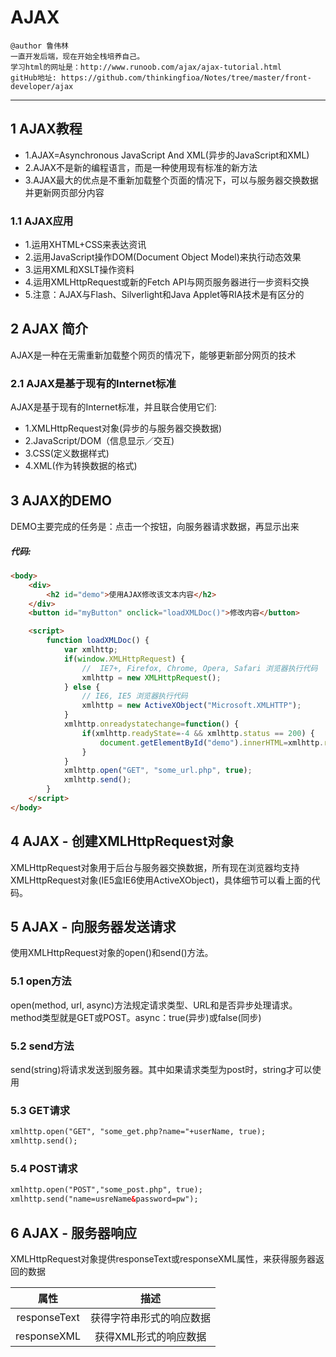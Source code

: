 # AJAX
```
@author 鲁伟林
一直开发后端，现在开始全栈培养自己。
学习html的网址是：http://www.runoob.com/ajax/ajax-tutorial.html
gitHub地址: https://github.com/thinkingfioa/Notes/tree/master/front-developer/ajax
```
---

## 1 AJAX教程
- 1.AJAX=Asynchronous JavaScript And XML(异步的JavaScript和XML)
- 2.AJAX不是新的编程语言，而是一种使用现有标准的新方法
- 3.AJAX最大的优点是不重新加载整个页面的情况下，可以与服务器交换数据并更新网页部分内容

### 1.1 AJAX应用
- 1.运用XHTML+CSS来表达资讯
- 2.运用JavaScript操作DOM(Document Object Model)来执行动态效果
- 3.运用XML和XSLT操作资料
- 4.运用XMLHttpRequest或新的Fetch API与网页服务器进行一步资料交换
- 5.注意：AJAX与Flash、Silverlight和Java Applet等RIA技术是有区分的

## 2 AJAX 简介
AJAX是一种在无需重新加载整个网页的情况下，能够更新部分网页的技术

### 2.1 AJAX是基于现有的Internet标准
AJAX是基于现有的Internet标准，并且联合使用它们:

- 1.XMLHttpRequest对象(异步的与服务器交换数据)
- 2.JavaScript/DOM（信息显示／交互)
- 3.CSS(定义数据样式)
- 4.XML(作为转换数据的格式)

## 3 AJAX的DEMO
DEMO主要完成的任务是：点击一个按钮，向服务器请求数据，再显示出来
##### 代码:
```html
<body>
	<div>
		<h2 id="demo">使用AJAX修改该文本内容</h2>
	</div>
	<button id="myButton" onclick="loadXMLDoc()">修改内容</button>

	<script>
		function loadXMLDoc() {
			var xmlhttp;
			if(window.XMLHttpRequest) {
				//  IE7+, Firefox, Chrome, Opera, Safari 浏览器执行代码
				xmlhttp = new XMLHttpRequest();
			} else {
				// IE6, IE5 浏览器执行代码
				xmlhttp = new ActiveXObject("Microsoft.XMLHTTP");
			}
			xmlhttp.onreadystatechange=function() {
				if(xmlhttp.readyState=-4 && xmlhttp.status == 200) {
					document.getElementById("demo").innerHTML=xmlhttp.responseText;
				}
			}
			xmlhttp.open("GET", "some_url.php", true);
			xmlhttp.send();
		}
	</script>
</body>
```

## 4 AJAX - 创建XMLHttpRequest对象
XMLHttpRequest对象用于后台与服务器交换数据，所有现在浏览器均支持XMLHttpRequest对象(IE5盒IE6使用ActiveXObject)，具体细节可以看上面的代码。

## 5 AJAX - 向服务器发送请求
使用XMLHttpRequest对象的open()和send()方法。

### 5.1 open方法
open(method, url, async)方法规定请求类型、URL和是否异步处理请求。method类型就是GET或POST。async：true(异步)或false(同步)

### 5.2 send方法
send(string)将请求发送到服务器。其中如果请求类型为post时，string才可以使用

### 5.3 GET请求
```html
xmlhttp.open("GET", "some_get.php?name="+userName, true);
xmlhttp.send();
```

### 5.4 POST请求
```html
xmlhttp.open("POST","some_post.php", true);
xmlhttp.send("name=usreName&password=pw");
```

## 6 AJAX - 服务器响应
XMLHttpRequest对象提供responseText或responseXML属性，来获得服务器返回的数据

|属性|描述|
|:---:|:---:|
|responseText|获得字符串形式的响应数据|
|responseXML|获得XML形式的响应数据|











